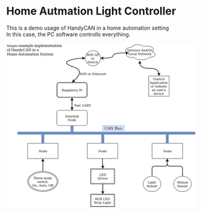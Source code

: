 # Home Autmation Light Controller
This is a demo usage of HandyCAN in a home automation setting  
In this case, the PC software controlls everything.  

![HomeAutomationExample](https://raw.githubusercontent.com/SirVolta/HandyCAN/master/doc/resources/HandyCan_HomeAut_Example.png "HandyCAN Home Automation Example")
